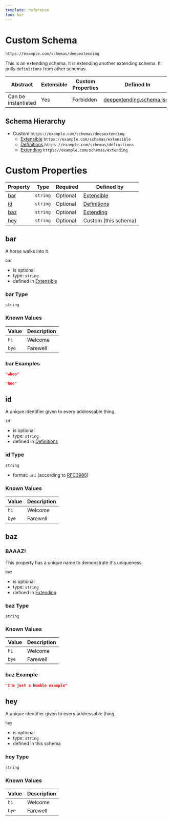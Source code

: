 ```yaml
---
template: reference
foo: bar
---
```


# Custom Schema

```
https://example.com/schemas/deepextending
```

This is an extending schema. It is extending another extending schema. It pulls `definitions` from other schemas.

| Abstract | Extensible | Custom Properties | Defined In |
|----------|------------|-------------------|------------|
| Can be instantiated | Yes | Forbidden | [deepextending.schema.json](deepextending.schema.json) |

## Schema Hierarchy

* Custom `https://example.com/schemas/deepextending`
  * [Extensible](extensible.schema.md) `https://example.com/schemas/extensible`
  * [Definitions](definitions.schema.md) `https://example.com/schemas/definitions`
  * [Extending](extending.schema.md) `https://example.com/schemas/extending`

# Custom Properties

| Property | Type | Required | Defined by |
|----------|------|----------|------------|
| [bar](#bar) | `string` | Optional | [Extensible](extensible.schema.md#bar) |
| [id](#id) | `string` | Optional | [Definitions](definitions.schema.md#id) |
| [baz](#baz) | `string` | Optional | [Extending](extending.schema.md#baz) |
| [hey](#hey) | `string` | Optional | Custom (this schema) |

## bar

A horse walks into it.

`bar`
* is optional
* type: `string`
* defined in [Extensible](extensible.schema.md#bar)

### bar Type


`string`


### Known Values

| Value | Description |
|-------|-------------|
| `hi`  | Welcome     |
| `bye` | Farewell    |

### bar Examples

```json
"whoo"
```

```json
"hoo"
```



## id

A unique identifier given to every addressable thing.

`id`
* is optional
* type: `string`
* defined in [Definitions](definitions.schema.md#id)

### id Type


`string`
* format: `uri` (according to [RFC3986](http://tools.ietf.org/html/rfc3986))


### Known Values

| Value | Description |
|-------|-------------|
| `hi`  | Welcome     |
| `bye` | Farewell    |



## baz
### BAAAZ!

This property has a unique name to demonstrate it&#39;s uniqueness.

`baz`
* is optional
* type: `string`
* defined in [Extending](extending.schema.md#baz)

### baz Type


`string`


### Known Values

| Value | Description |
|-------|-------------|
| `hi`  | Welcome     |
| `bye` | Farewell    |

### baz Example

```json
"I'm just a humble example"
```


## hey

A unique identifier given to every addressable thing.

`hey`
* is optional
* type: `string`
* defined in this schema

### hey Type


`string`


### Known Values

| Value | Description |
|-------|-------------|
| `hi`  | Welcome     |
| `bye` | Farewell    |


